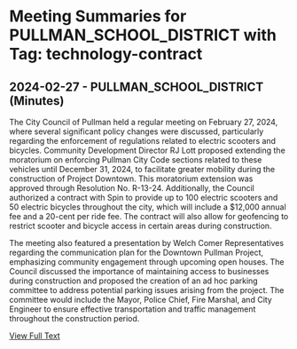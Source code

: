 # Meeting Summaries for PULLMAN_SCHOOL_DISTRICT with Tag: technology-contract

## 2024-02-27 - PULLMAN_SCHOOL_DISTRICT (Minutes)

The City Council of Pullman held a regular meeting on February 27, 2024, where several significant policy changes were discussed, particularly regarding the enforcement of regulations related to electric scooters and bicycles. Community Development Director RJ Lott proposed extending the moratorium on enforcing Pullman City Code sections related to these vehicles until December 31, 2024, to facilitate greater mobility during the construction of Project Downtown. This moratorium extension was approved through Resolution No. R-13-24. Additionally, the Council authorized a contract with Spin to provide up to 100 electric scooters and 50 electric bicycles throughout the city, which will include a $12,000 annual fee and a 20-cent per ride fee. The contract will also allow for geofencing to restrict scooter and bicycle access in certain areas during construction.

The meeting also featured a presentation by Welch Comer Representatives regarding the communication plan for the Downtown Pullman Project, emphasizing community engagement through upcoming open houses. The Council discussed the importance of maintaining access to businesses during construction and proposed the creation of an ad hoc parking committee to address potential parking issues arising from the project. The committee would include the Mayor, Police Chief, Fire Marshal, and City Engineer to ensure effective transportation and traffic management throughout the construction period.

[View Full Text](https://raw.githubusercontent.com/VoronoiPerspectives/WashingtonStateSchoolBoardExplorer/refs/heads/main/data/countries/usa/states/wa/counties/whitman/school_boards/pullman_school_district/2024/2024-02-27-council-minutes.txt)

